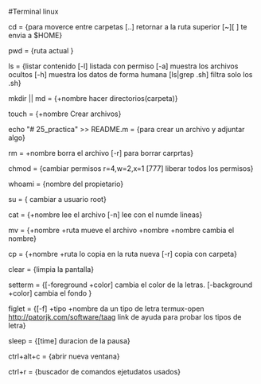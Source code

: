 #Terminal linux

cd =
  {para moverce entre carpetas
	[..] retornar a la ruta superior
	[~][ ] te envia a $HOME}

pwd =
  {ruta actual }

ls =
  {listar contenido
	[-l] listada con permiso
	[-a] muestra los archivos ocultos
	[-h] muestra los datos de forma humana
	[ls|grep .sh] filtra solo los .sh}

mkdir || md =
  {+nombre hacer directorios(carpeta)}

touch =
  {+nombre Crear archivos}

echo "# 25_practica" >> README.m =
  {para crear un archivo y adjuntar algo}

rm =
  +nombre borra el archivo
	[-r] para borrar carprtas}

chmod =
  {cambiar permisos r=4,w=2,x=1
	[777] liberar todos los permisos}

whoami =
  {nombre del propietario}

su =	{
  cambiar a usuario root}

cat =
  {+nombre lee el archivo
  [-n] lee con el numde lineas}

mv =
  {+nombre +ruta mueve el archivo
	+nombre +nombre cambia el nombre}

cp =
  {+nombre +ruta lo copia en la ruta nueva
	[-r] copia con carpeta}

clear =
  {limpia la pantalla}

setterm =
  {[-foreground +color] cambia el color de la letras.
	[-background +color] cambia el fondo }

figlet =
  {[-f] +tipo +nombre da un tipo de letra
	termux-open http://patorjk.com/software/taag
  link de ayuda para probar los tipos de letra}

sleep =
  {[time] duracion de la pausa}


ctrl+alt+c =  {abrir nueva ventana}

ctrl+r = {buscador de comandos ejetudatos usados}
